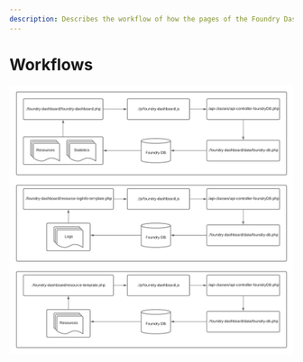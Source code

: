 ```yaml
---
description: Describes the workflow of how the pages of the Foundry Dashboard gets loaded
---
```


# Workflows



![](<../.gitbook/assets/Foundry Dashboard Workflow (3).png>)
